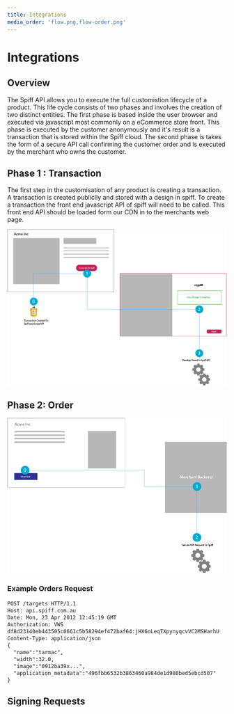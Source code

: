 ```yaml
---
title: Integrations
media_order: 'flow.png,flow-order.png'
---
```


# Integrations

## Overview
The Spiff API allows you to execute the full customistion lifecycle of a product. This life cycle consists of two phases and involves the creation of two distinct entities. The first phase is based inside the user browser and executed via javascript most commonly on a eCommerce store front. This phase is executed by the customer anonymously and it's result is a transaction that is stored within the Spiff cloud.  The second phase is takes the form of a secure API call confirming the customer order and is executed by the merchant who owns the customer.

## Phase 1 : Transaction
The first step in the customisation of any product is creating a transaction. A transaction is created publiclly and stored with a design in spiff. To create a transaction the front end javascript API of spiff will need to be called. This front end API should be loaded form our CDN in to the merchants web page.

![](flow.png)

## Phase 2: Order

![](flow-order.png)

### Example Orders Request
```
POST /targets HTTP/1.1
Host: api.spiff.com.au
Date: Mon, 23 Apr 2012 12:45:19 GMT
Authorization: VWS df8d23140eb443505c0661c5b58294ef472baf64:jHX6oLeqTXpynyqcvVC2MSHarhU
Content-Type: application/json
{
  "name":"tarmac",
  "width":32.0,
  "image":"0912ba39x...",
  "application_metadata":"496fbb6532b3863460a984de1d980bed5ebcd507"
}
```

## Signing Requests

